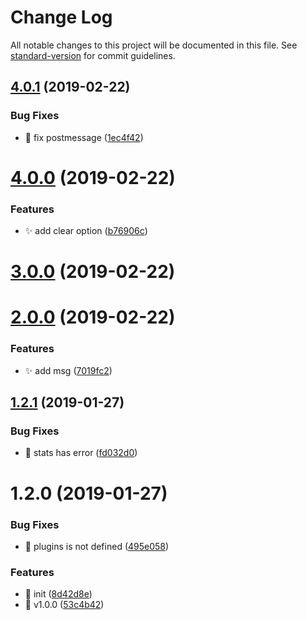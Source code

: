 # Change Log

All notable changes to this project will be documented in this file. See [standard-version](https://github.com/conventional-changelog/standard-version) for commit guidelines.

<a name="4.0.1"></a>
## [4.0.1](https://github.com/huruji/size-table-webpack-plugin/compare/v4.0.0...v4.0.1) (2019-02-22)


### Bug Fixes

* :bug: fix postmessage ([1ec4f42](https://github.com/huruji/size-table-webpack-plugin/commit/1ec4f42))



<a name="4.0.0"></a>
# [4.0.0](https://github.com/huruji/size-table-webpack-plugin/compare/v3.0.0...v4.0.0) (2019-02-22)


### Features

* :sparkles: add clear option ([b76906c](https://github.com/huruji/size-table-webpack-plugin/commit/b76906c))



<a name="3.0.0"></a>
# [3.0.0](https://github.com/huruji/size-table-webpack-plugin/compare/v2.0.0...v3.0.0) (2019-02-22)



<a name="2.0.0"></a>
# [2.0.0](https://github.com/huruji/size-table-webpack-plugin/compare/v1.2.1...v2.0.0) (2019-02-22)


### Features

* :sparkles: add msg ([7019fc2](https://github.com/huruji/size-table-webpack-plugin/commit/7019fc2))



<a name="1.2.1"></a>
## [1.2.1](https://github.com/huruji/size-table-webpack-plugin/compare/v1.2.0...v1.2.1) (2019-01-27)


### Bug Fixes

* :bug: stats has error ([fd032d0](https://github.com/huruji/size-table-webpack-plugin/commit/fd032d0))



<a name="1.2.0"></a>
# 1.2.0 (2019-01-27)


### Bug Fixes

* :bug: plugins is not defined ([495e058](https://github.com/huruji/size-table-webpack-plugin/commit/495e058))


### Features

* :tada: init ([8d42d8e](https://github.com/huruji/size-table-webpack-plugin/commit/8d42d8e))
* :tada: v1.0.0 ([53c4b42](https://github.com/huruji/size-table-webpack-plugin/commit/53c4b42))
